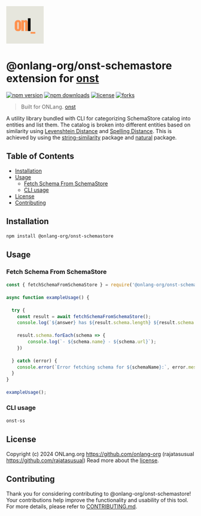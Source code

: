 [npm]: https://www.npmjs.com/package/@onlang-org/onst-schemastore
[github]: https://github.com/onlang-org/onst-schemastore
[readme]: https://github.com/onlang-org/onst-schemastore/blob/main/README.md

<img src="https://raw.githubusercontent.com/rajatasusual/rajatasusual/master/onlang_shorthand.png" alt="onlang_shorthand" height="100">

# @onlang-org/onst-schemastore extension for [onst](https://github.com/onlang-org/onst)

[![npm version](https://img.shields.io/npm/v/@onlang-org/onst-schemastore.svg)](https://www.npmjs.com/package/@onlang-org/onst-schemastore)
[![npm downloads](https://img.shields.io/npm/dm/@onlang-org/onst-schemastore.svg)](https://www.npmjs.com/package/@onlang-org/onst-schemastore)
[![license](https://img.shields.io/github/license/onlang-org/onst-schemastore.svg)](https://github.com/onlang-org/onst-schemastore/blob/master/LICENSE.md)
[![forks](https://img.shields.io/github/forks/onlang-org/onst-schemastore.svg)](https://github.com/onlang-org/onst-schemastore/network)

> Built for ONLang. [onst](https://github.com/onlang-org/ONLang)

A utility library bundled with CLI for categorizing SchemaStore catalog into entities and list them. The catalog is broken into different entities based on similarity using [Levenshtein Distance](https://en.wikipedia.org/wiki/Levenshtein_distance) and [Spelling Distance](https://en.wikipedia.org/wiki/Spelling_distance). This is achieved by using the [string-similarity](https://www.npmjs.com/package/string-similarity) package and [natural](https://www.npmjs.com/package/natural) package.

## Table of Contents
- [Installation](#installation)
- [Usage](#usage)
    - [Fetch Schema From SchemaStore](#fetch-schema-from-schemastore)
    - [CLI usage](#cli-usage)
- [License](#license)
- [Contributing](#contributing)

## Installation

```bash
npm install @onlang-org/onst-schemastore
```

## Usage

### Fetch Schema From SchemaStore

```javascript
const { fetchSchemaFromSchemaStore } = require('@onlang-org/onst-schemastore');

async function exampleUsage() {
  
  try {
    const result = await fetchSchemaFromSchemaStore();
    console.log(`${answer} has ${result.schema.length} ${result.schema.length === 1 ? 'schema' : 'schemata'}.`);

    result.schema.forEach(schema => {
        console.log(`- ${schema.name} - ${schema.url}`);
    })

  } catch (error) {
    console.error(`Error fetching schema for ${schemaName}:`, error.message);
  }
}

exampleUsage();
```

### CLI usage
```bash
onst-ss
```

## License

Copyright (c) 2024 ONLang.org <https://github.com/onlang-org> (rajatasusual <https://github.com/rajatasusual>)
Read more about the [license](https://github.com/onlang-org/onst-schemastore/blob/main/LICENSE.md).

## Contributing

Thank you for considering contributing to @onlang-org/onst-schemastore! Your contributions help improve the functionality and usability of this tool.
For more details, please refer to [CONTRIBUTING.md](CONTRIBUTING.md).
